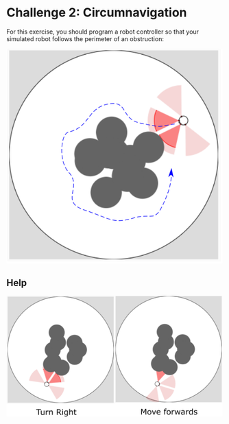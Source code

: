 # Challenge 2: Circumnavigation

For this exercise, you should program a robot controller so that your simulated robot follows the perimeter of an obstruction:

<p align="center">
<img src="https://github.com/paulodowd/SummerSchool2022/blob/main/images/p5_circumnavigation.png?raw=true">
</p>

## Help

<p align="center">
  <img src="https://github.com/paulodowd/SummerSchool2022/blob/main/images/p5_c2_help.png?raw=true">
</p>
